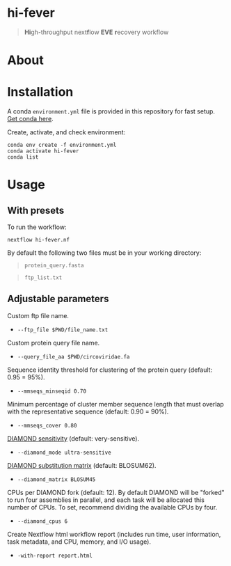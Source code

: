# hi-fever 
> **Hi**gh-throughput next**f**low **EVE** **r**ecovery workflow


# About


# Installation

A conda `environment.yml` file is provided in this repository for fast setup. [Get conda here](https://docs.conda.io/en/latest/miniconda.html#linux-installers).

Create, activate, and check environment:
```
conda env create -f environment.yml
conda activate hi-fever
conda list
```

# Usage

## With presets

To run the workflow:

`nextflow hi-fever.nf `

By default the following two files must be in your working directory: 
>`protein_query.fasta` 

>`ftp_list.txt`

## Adjustable parameters
Custom ftp file name.

- `--ftp_file $PWD/file_name.txt`

Custom protein query file name.
- `--query_file_aa $PWD/circoviridae.fa`

Sequence identity threshold for clustering of the protein query (default: 0.95 = 95%).

- `--mmseqs_minseqid 0.70`

Minimum percentage of cluster member sequence length that must overlap with the representative sequence (default: 0.90 = 90%).

- `--mmseqs_cover 0.80`

[DIAMOND sensitivity](https://github.com/bbuchfink/diamond/wiki/3.-Command-line-options#sensitivity-modes) (default: very-sensitive).

- `--diamond_mode ultra-sensitive`

[DIAMOND substitution matrix](https://github.com/bbuchfink/diamond/wiki/3.-Command-line-options#alignment-options) (default: BLOSUM62).

- `--diamond_matrix BLOSUM45`

CPUs per DIAMOND fork (default: 12). By default DIAMOND will be "forked" to run four assemblies in parallel, and each task will be allocated this number of CPUs. To set, recommend dividing the available CPUs by four.

- `--diamond_cpus 6`

Create Nextflow html workflow report (includes run time, user information, task metadata, and CPU, memory, and I/O usage).

- `-with-report report.html`